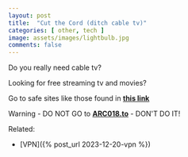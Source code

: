 ```yaml
---
layout: post
title:  "Cut the Cord (ditch cable tv)"
categories: [ other, tech ]
image: assets/images/lightbulb.jpg
comments: false
---
```


Do you really need cable tv?

Looking for free streaming tv and movies?

Go to safe sites like those found in **[this link](https://wealthawesome.com/free-streaming-tv-in-canada/)**


Warning - DO NOT GO to **[ARC018.to](https://arc018.to/home)** - DON'T DO IT!

Related:
- [VPN]({% post_url 2023-12-20-vpn %})